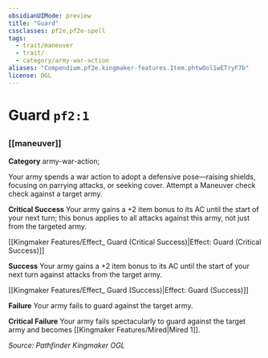 ```yaml
---
obsidianUIMode: preview
title: "Guard"
cssclasses: pf2e,pf2e-spell
tags:
  - trait/maneuver
  - trait/
  - category/army-war-action
aliases: "Compendium.pf2e.kingmaker-features.Item.phtwOol1wETryF7b"
license: OGL
---
```

# Guard `pf2:1`
## 
### [[maneuver]]

**Category** army-war-action; 




Your army spends a war action to adopt a defensive pose—raising shields, focusing on parrying attacks, or seeking cover. Attempt a Maneuver check check against a target army.

**Critical Success** Your army gains a +2 item bonus to its AC until the start of your next turn; this bonus applies to all attacks against this army, not just from the targeted army.

[[Kingmaker Features/Effect_ Guard (Critical Success)|Effect: Guard (Critical Success)]]

**Success** Your army gains a +2 item bonus to its AC until the start of your next turn against attacks from the target army.

[[Kingmaker Features/Effect_ Guard (Success)|Effect: Guard (Success)]]

**Failure** Your army fails to guard against the target army.

**Critical Failure** Your army fails spectacularly to guard against the target army and becomes [[Kingmaker Features/Mired|Mired 1]].

*Source: Pathfinder Kingmaker*
*OGL*